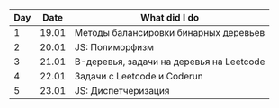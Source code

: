 | Day   | Date                                                                                  | What did I do |
| --- | ----- | ------------------------------------------------------------------------------------- |
| 1      | 19.01      | Методы балансировки бинарных деревьев|
| 2      |    20.01   |              JS: Полиморфизм            |
|    3   |21.01       |          B-деревья, задачи на деревья на Leetcode                             |
|    4   |22.01       |          Задачи с Leetcode и Сoderun                             |
|    5   |23.01       |          JS: Диспетчеризация                             |
